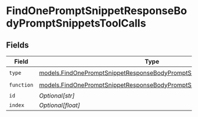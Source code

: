 # FindOnePromptSnippetResponseBodyPromptSnippetsToolCalls


## Fields

| Field                                                                                                                                              | Type                                                                                                                                               | Required                                                                                                                                           | Description                                                                                                                                        |
| -------------------------------------------------------------------------------------------------------------------------------------------------- | -------------------------------------------------------------------------------------------------------------------------------------------------- | -------------------------------------------------------------------------------------------------------------------------------------------------- | -------------------------------------------------------------------------------------------------------------------------------------------------- |
| `type`                                                                                                                                             | [models.FindOnePromptSnippetResponseBodyPromptSnippetsResponse200Type](../models/findonepromptsnippetresponsebodypromptsnippetsresponse200type.md) | :heavy_check_mark:                                                                                                                                 | N/A                                                                                                                                                |
| `function`                                                                                                                                         | [models.FindOnePromptSnippetResponseBodyPromptSnippetsFunction](../models/findonepromptsnippetresponsebodypromptsnippetsfunction.md)               | :heavy_check_mark:                                                                                                                                 | N/A                                                                                                                                                |
| `id`                                                                                                                                               | *Optional[str]*                                                                                                                                    | :heavy_minus_sign:                                                                                                                                 | N/A                                                                                                                                                |
| `index`                                                                                                                                            | *Optional[float]*                                                                                                                                  | :heavy_minus_sign:                                                                                                                                 | N/A                                                                                                                                                |